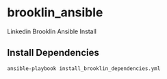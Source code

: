# brooklin_ansible
Linkedin Brooklin Ansible Install

## Install Dependencies
```
ansible-playbook install_brooklin_dependencies.yml
```
